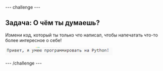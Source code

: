 \--- challenge \---

## Задача: О чём ты думаешь?

Измени код, который ты только что написал, чтобы напечатать что-то более интересное о себе!

![снимок экрана](images/me-mind.png)

\--- /challenge \---